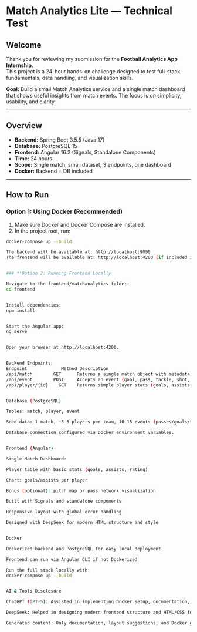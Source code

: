 # Match Analytics Lite — Technical Test

## Welcome
Thank you for reviewing my submission for the **Football Analytics App Internship**.  
This project is a 24-hour hands-on challenge designed to test full-stack fundamentals, data handling, and visualization skills.

**Goal:** Build a small Match Analytics service and a single match dashboard that shows useful insights from match events. The focus is on simplicity, usability, and clarity.

---

## Overview
- **Backend:** Spring Boot 3.5.5 (Java 17)  
- **Database:** PostgreSQL 15  
- **Frontend:** Angular 16.2 (Signals, Standalone Components)  
- **Time:** 24 hours  
- **Scope:** Single match, small dataset, 3 endpoints, one dashboard  
- **Docker:** Backend + DB included  

---

## How to Run

### **Option 1: Using Docker (Recommended)**
1. Make sure Docker and Docker Compose are installed.
2. In the project root, run:

```bash
docker-compose up --build

The backend will be available at: http://localhost:9090
The frontend will be available at: http://localhost:4200 (if included in Docker)


### **Option 2: Running Frontend Locally

Navigate to the frontend/matchanalytics folder:
cd frontend


Install dependencies:
npm install


Start the Angular app:
ng serve


Open your browser at http://localhost:4200.


Backend Endpoints
Endpoint	         Method	Description
/api/match	      GET	   Returns a single match object with metadata, players, and events
/api/event	      POST	   Accepts an event (goal, pass, tackle, shot, etc.) and stores/returns it
/api/player/{id}	GET	   Returns simple player stats (goals, assists, rating)


Database (PostgreSQL)

Tables: match, player, event

Seed data: 1 match, ~5–6 players per team, 10–15 events (passes/goals/tackles)

Database connection configured via Docker environment variables.


Frontend (Angular)

Single Match Dashboard:

Player table with basic stats (goals, assists, rating)

Chart: goals/assists per player

Bonus (optional): pitch map or pass network visualization

Built with Signals and standalone components

Responsive layout with global error handling

Designed with DeepSeek for modern HTML structure and style


Docker

Dockerized backend and PostgreSQL for easy local deployment

Frontend can run via Angular CLI if not Dockerized

Run the full stack locally with:
docker-compose up --build


AI & Tools Disclosure

ChatGPT (GPT-5): Assisted in implementing Docker setup, documentation, and optimizing some project explanations

DeepSeek: Helped in designing modern frontend structure and HTML/CSS for dashboard layout

Generated content: Only documentation, layout suggestions, and Docker guidance; core code logic was manually implemented
